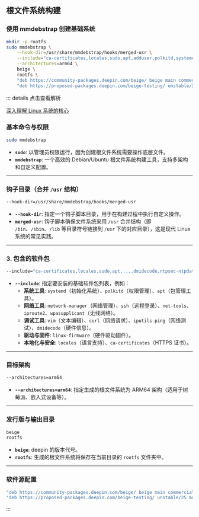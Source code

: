## **根文件系统构建**

### **使用 mmdebstrap 创建基础系统**

```bash
mkdir -p rootfs
sudo mmdebstrap \
    --hook-dir=/usr/share/mmdebstrap/hooks/merged-usr \
    --include="ca-certificates,locales,sudo,apt,adduser,polkitd,systemd,network-manager,dbus-daemon,apt-utils,bash-completion,curl,vim,bash,deepin-keyring,init,ssh,net-tools,iputils-ping,lshw,iproute2,iptables,procps,wpasupplicant,dmidecode,ntpsec-ntpdate,linux-firmware" \
    --architectures=arm64 \
    beige \
    rootfs \
    "deb https://community-packages.deepin.com/beige/ beige main commercial community" \
    "deb https://proposed-packages.deepin.com/beige-testing/ unstable/25 main commercial community"
```

::: details 点击查看解析

[深入理解 Linux 系统的核心](/system/linux)

### **基本命令与权限**

```bash
sudo mmdebstrap
```

- **`sudo`**: 以管理员权限运行，因为创建根文件系统需要操作底层文件。
- **`mmdebstrap`**: 一个高效的 Debian/Ubuntu 根文件系统构建工具，支持多架构和自定义配置。

---

### **钩子目录（合并 `/usr` 结构）**

```bash
--hook-dir=/usr/share/mmdebstrap/hooks/merged-usr
```

- **`--hook-dir`**: 指定一个钩子脚本目录，用于在构建过程中执行自定义操作。
- **`merged-usr`**: 钩子脚本确保文件系统采用 `/usr` 合并结构（即 `/bin`、`/sbin`、`/lib` 等目录符号链接到 `/usr` 下的对应目录），这是现代 Linux 系统的常见实践。

---

### 3. **包含的软件包**

```bash
--include="ca-certificates,locales,sudo,apt,...,dmidecode,ntpsec-ntpdate,linux-firmware"
```

- **`--include`**: 指定要安装的基础软件包列表，例如：
  - **系统工具**: `systemd`（初始化系统）、`polkitd`（权限管理）、`apt`（包管理工具）。
  - **网络工具**: `network-manager`（网络管理）、`ssh`（远程登录）、`net-tools`、`iproute2`、`wpasupplicant`（无线网络）。
  - **调试工具**: `vim`（文本编辑）、`curl`（网络请求）、`iputils-ping`（网络测试）、`dmidecode`（硬件信息）。
  - **驱动与固件**: `linux-firmware`（硬件驱动固件）。
  - **本地化与安全**: `locales`（语言支持）、`ca-certificates`（HTTPS 证书）。

---

### **目标架构**

```bash
--architectures=arm64
```

- **`--architectures=arm64`**: 指定生成的根文件系统为 ARM64 架构（适用于树莓派、嵌入式设备等）。

---

### **发行版与输出目录**

```bash
beige
rootfs
```

- **`beige`**: deepin 的版本代号。
- **`rootfs`**: 生成的根文件系统将保存在当前目录的 `rootfs` 文件夹中。

---

### **软件源配置**

```bash
"deb https://community-packages.deepin.com/beige/ beige main commercial community"
"deb https://proposed-packages.deepin.com/beige-testing/ unstable/25 main commercial community"
```

:::